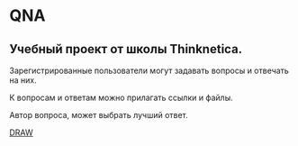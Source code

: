 # QNA

## Учебный проект от школы Thinknetica.

Зарегистрированные пользователи могут задавать вопросы и отвечать на них.

К вопросам и ответам можно прилагать ссылки и файлы.

Автор вопроса, может выбрать лучший ответ.

[DRAW](https://www.draw.io/#G15UFYRReuzyJAUVjjYvvJV1mvKlHQPFbr)
